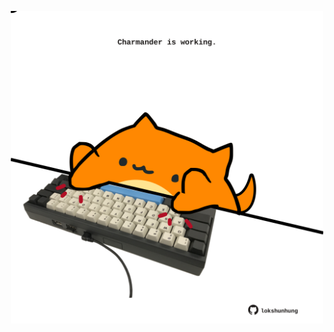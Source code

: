 <!-- built at 11/11/2021, 20:02:33 UTC -->
<p align="center">
  <img width="500" height="500" src="./ReadmeImage.svg">
</p>
